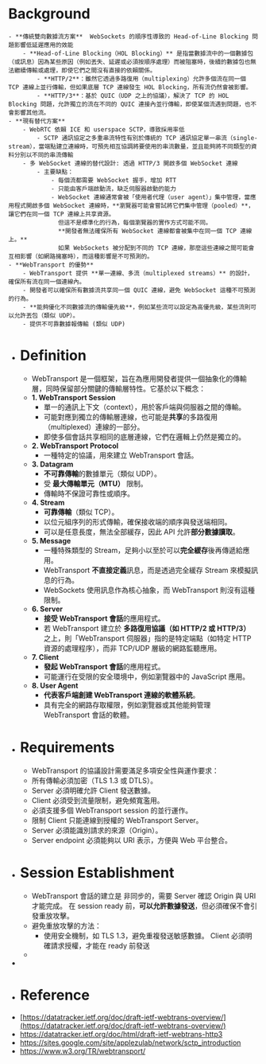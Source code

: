 # Background
	- **傳統雙向數據流方案**  WebSockets 的順序性導致的 Head-of-Line Blocking 問題影響低延遲應用的效能
		- **Head-of-Line Blocking（HOL Blocking）** 是指當數據流中的一個數據包（或訊息）因為某些原因（例如丟失、延遲或必須按順序處理）而被阻塞時，後續的數據包也無法繼續傳輸或處理，即使它們之間沒有直接的依賴關係。
			- **HTTP/2**：雖然它透過多路復用（multiplexing）允許多個流在同一個 TCP 連線上並行傳輸，但如果底層 TCP 連線發生 HOL Blocking，所有流仍然會被影響。
			- **HTTP/3**：基於 QUIC（UDP 之上的協議），解決了 TCP 的 HOL Blocking 問題，允許獨立的流在不同的 QUIC 連接內並行傳輸，即使某個流遇到問題，也不會影響其他流。
	- **現有替代方案**
		- WebRTC 依賴 ICE 和 userspace SCTP，導致採用率低
			- SCTP 通訊協定之多重串流特性有別於傳統的 TCP 通訊協定單一串流（single-stream），當端點建立連線時，可預先相互協調將要使用的串流數量，並且能夠將不同類型的資料分別以不同的串流傳輸
		- 多 WebSocket 連線的替代設計: 透過 HTTP/3 開啟多個 WebSocket 連線
			- 主要缺點：
				- 每個流都需要 WebSocket 握手，增加 RTT
				- 只能由客戶端啟動流，缺乏伺服器啟動的能力
				- WebSocket 連線通常會被「使用者代理（user agent）」集中管理，當應用程式開啟多個 WebSocket 連線時，**瀏覽器可能會嘗試將它們集中管理（pooled）**，讓它們在同一個 TCP 連線上共享資源。
				  但這不是標準化的行為，每個瀏覽器的實作方式可能不同。
				  **開發者無法確保所有 WebSocket 連線都會被集中在同一個 TCP 連線上。**
				  如果 WebSockets 被分配到不同的 TCP 連線，那麼這些連線之間可能會互相影響（如網路擁塞時），而這種影響是不可預測的。
	- **WebTransport 的優勢**
		- WebTransport 提供 **單一連線、多流（multiplexed streams）** 的設計，確保所有流在同一個連線內。
		- 開發者可以確保所有數據流共享同一個 QUIC 連線，避免 WebSocket 這種不可預測的行為。
		- **能夠優化不同數據流的傳輸優先級**，例如某些流可以設定為高優先級，某些流則可以允許丟包（類似 UDP）。
		- 提供不可靠數據報傳輸 (類似 UDP)
- # Definition
	- WebTransport 是一個框架，旨在為應用開發者提供一個抽象化的傳輸層，同時保留部分關鍵的傳輸層特性。它基於以下概念：
	- **1. WebTransport Session**
		- 單一的通訊上下文（context），用於客戶端與伺服器之間的傳輸。
		- 可能對應到獨立的傳輸層連線，也可能是**共享**的多路復用（multiplexed）連線的一部分。
		- 即使多個會話共享相同的底層連線，它們在邏輯上仍然是獨立的。
	- **2. WebTransport Protocol**
		- 一種特定的協議，用來建立 WebTransport 會話。
	- **3. Datagram**
		- **不可靠傳輸**的數據單元（類似 UDP）。
		- 受 **最大傳輸單元（MTU）** 限制。
		- 傳輸時不保證可靠性或順序。
	- **4. Stream**
		- **可靠傳輸**（類似 TCP）。
		- 以位元組序列的形式傳輸，確保接收端的順序與發送端相同。
		- 可以是任意長度，無法全部緩存，因此 API 允許**部分數據讀取**。
	- **5. Message**
		- 一種特殊類型的 Stream，足夠小以至於可以**完全緩存**後再傳遞給應用。
		- WebTransport **不直接定義**訊息，而是透過完全緩存 Stream 來模擬訊息的行為。
		- WebSockets 使用訊息作為核心抽象，而 WebTransport 則沒有這種限制。
	- **6. Server**
		- **接受 WebTransport 會話**的應用程式。
		- 若 WebTransport 建立於 **多路復用協議（如 HTTP/2 或 HTTP/3）** 之上，則「WebTransport 伺服器」指的是特定端點（如特定 HTTP 資源的處理程序），而非 TCP/UDP 層級的網路監聽應用。
	- **7. Client**
		- **發起 WebTransport 會話**的應用程式。
		- 可能運行在受限的安全環境中，例如瀏覽器中的 JavaScript 應用。
	- **8. User Agent**
		- **代表客戶端創建 WebTransport 連線的軟體系統**。
		- 具有完全的網路存取權限，例如瀏覽器或其他能夠管理 WebTransport 會話的軟體。
- # Requirements
	- WebTransport 的協議設計需要滿足多項安全性與運作要求：
	- 所有傳輸必須加密（TLS 1.3 或 DTLS）。
	- Server 必須明確允許 Client 發送數據。
	- Client 必須受到流量限制，避免頻寬濫用。
	- 必須支援多個 WebTransport session 的並行運作。
	- 限制 Client 只能連線到授權的 WebTransport Server。
	- Server 必須能識別請求的來源（Origin）。
	- Server endpoint 必須能夠以 URI 表示，方便與 Web 平台整合。
- # Session Establishment
	- WebTransport 會話的建立是 非同步的，需要 Server 確認 Origin 與 URI 才能完成。
	  在 session ready 前，**可以允許數據發送**，但必須確保不會引發重放攻擊。
	- 避免重放攻擊的方法：
		- 使用安全機制，如 TLS 1.3，避免重複發送敏感數據。
		  Client 必須明確請求授權，才能在 ready 前發送
	-
-
- # Reference
- [https://datatracker.ietf.org/doc/draft-ietf-webtrans-overview/](https://datatracker.ietf.org/doc/draft-ietf-webtrans-overview/)
- https://datatracker.ietf.org/doc/html/draft-ietf-webtrans-http3
- https://sites.google.com/site/applezulab/network/sctp_introduction
- https://www.w3.org/TR/webtransport/